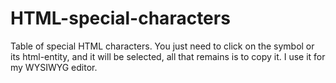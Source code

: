 # HTML-special-characters
Table of special HTML characters. You just need to click on the symbol or its html-entity, and it will be selected, all that remains is to copy it. I use it for my WYSIWYG editor.
